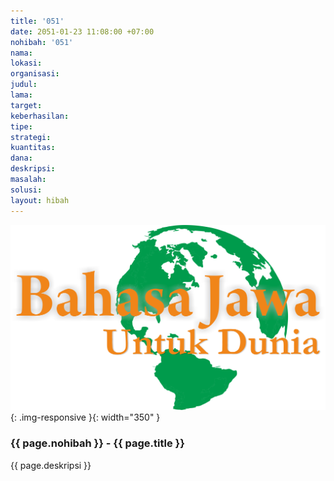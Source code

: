 ```yaml
---
title: '051'
date: 2051-01-23 11:08:00 +07:00
nohibah: '051'
nama: 
lokasi: 
organisasi: 
judul: 
lama: 
target: 
keberhasilan: 
tipe: 
strategi: 
kuantitas: 
dana: 
deskripsi: 
masalah: 
solusi: 
layout: hibah
---
```


![051](/static/img/hibahcms/051.png){: .img-responsive }{: width="350" }

### {{ page.nohibah }} - {{ page.title }}

{{ page.deskripsi }}
